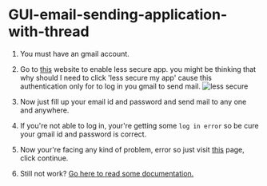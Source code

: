 # GUI-email-sending-application-with-thread
1. You must have an gmail account.
2. Go to [this](https://myaccount.google.com/lesssecureapps) website to enable less secure app. you might be thinking that why should I need to click 'less secure my app' cause this authentication only for to log in you gmail to send mail.
![less secure](https://i.ibb.co/0FVtsvm/less-secure.png)

3. Now just fill up your email id and password and send mail to any one and anywhere.
4. If you're not able to log in, your're getting some `log in error` so be cure your gmail id and password is correct.
4. Now your're facing any kind of problem, error so just visit [this](https://accounts.google.com/b/0/DisplayUnlockCaptcha) page, click continue.
5. Still not work? [Go here to read some documentation.](https://support.google.com/accounts/answer/6010255)
